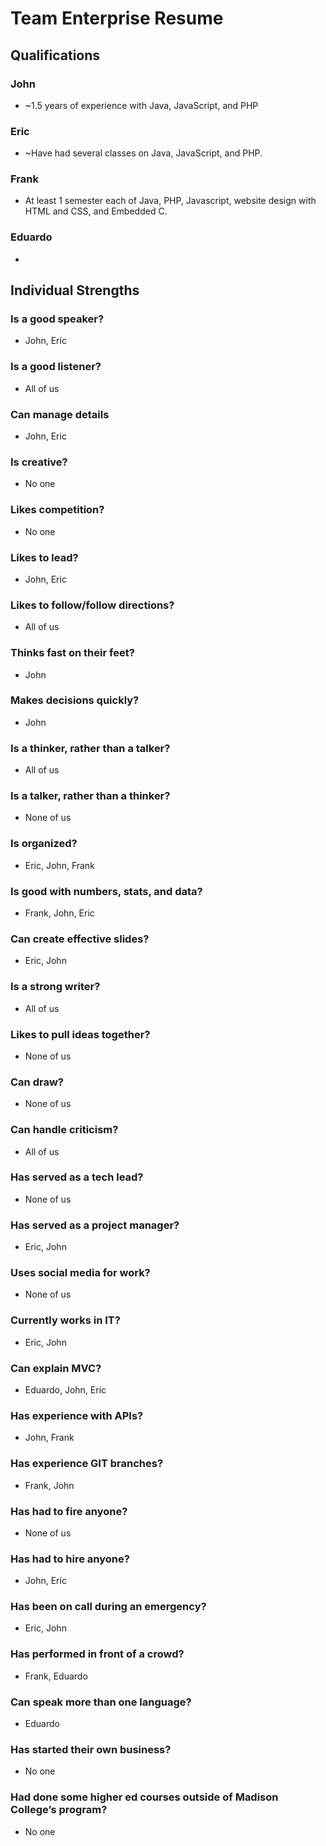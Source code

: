 # Team Enterprise Resume
## Qualifications
### John
* ~1.5 years of experience with Java, JavaScript, and PHP
### Eric
* ~Have had several classes on Java, JavaScript, and PHP.
### Frank
* At least 1 semester each of Java, PHP, Javascript, website design with HTML and CSS, and Embedded C.
### Eduardo
* 
## Individual Strengths
### Is a good speaker?
* John, Eric
### Is a good listener?
* All of us
### Can manage details
* John, Eric
### Is creative?
* No one
### Likes competition?
* No one
### Likes to lead?
* John, Eric
### Likes to follow/follow directions?
* All of us
### Thinks fast on their feet?
* John
### Makes decisions quickly?
* John
### Is a thinker, rather than a talker?
* All of us
### Is a talker, rather than a thinker?
* None of us
### Is organized?
* Eric, John, Frank
### Is good with numbers, stats, and data?
* Frank, John, Eric
### Can create effective slides?
* Eric, John
### Is a strong writer?
* All of us
### Likes to pull ideas together?
* None of us
### Can draw?
* None of us
### Can handle criticism?
* All of us
### Has served as a tech lead?
* None of us
### Has served as a project manager?
* Eric, John
### Uses social media for work?
* None of us
### Currently works in IT?
* Eric, John
### Can explain MVC?
* Eduardo, John, Eric
### Has experience with APIs?
* John, Frank
### Has experience GIT branches?
* Frank, John
### Has had to fire anyone?
* None of us
### Has had to hire anyone?
* John, Eric
### Has been on call during an emergency?
* Eric, John
### Has performed in front of a crowd?
* Frank, Eduardo
### Can speak more than one language?
* Eduardo
### Has started their own business?
* No one
### Had done some higher ed courses outside of Madison College’s program?
* No one